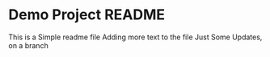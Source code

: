 # Demo Project README
This is a Simple readme file
Adding more text to the file
Just Some Updates, on a branch
